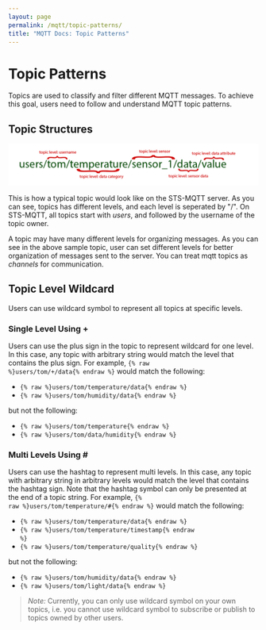 ```yaml
---
layout: page
permalink: /mqtt/topic-patterns/
title: "MQTT Docs: Topic Patterns"
---
```


# Topic Patterns

Topics are used to classify and filter different MQTT messages. To achieve this goal, users need to follow and understand MQTT topic patterns.

## Topic Structures

![MQTT topics](/assets/images/mqtt_client_topics.png)

This is how a typical topic would look like on the STS-MQTT server. As you can see, topics has different levels, and each level is seperated by "/". On STS-MQTT, all topics start with _users_, and followed by the username of the topic owner. 

A topic may have many different levels for organizing messages. As you can see in the above sample topic, user can set different levels for better organization of messages sent to the server. You can treat mqtt topics as _channels_ for communication.

## Topic Level Wildcard

Users can use wildcard symbol to represent all topics at specific levels. 

### Single Level Using +

Users can use the plus sign in the topic to represent wildcard for one level. In this case, any topic with arbitrary string would match the level that contains the plus sign. For example, <code>{% raw %}users/tom/+/data{% endraw %}</code> would match the following:

* <code>{% raw %}users/tom/temperature/data{% endraw %}</code>
* <code>{% raw %}users/tom/humidity/data{% endraw %}</code>

but not the following:

* <code>{% raw %}users/tom/temperature{% endraw %}</code>
* <code>{% raw %}users/tom/data/humidity{% endraw %}</code>

### Multi Levels Using \#

Users can use the hashtag to represent multi levels. In this case, any topic with arbitrary string in arbitrary levels would match the level that contains the hashtag sign. Note that the hashtag symbol can only be presented at the end of a topic string. For example, <code>{% raw %}users/tom/temperature/#{% endraw %}</code> would match the following:

* <code>{% raw %}users/tom/temperature/data{% endraw %}</code>
* <code>{% raw %}users/tom/temperature/timestamp{% endraw %}</code>
* <code>{% raw %}users/tom/temperature/quality{% endraw %}</code>

but not the following:

* <code>{% raw %}users/tom/humidity/data{% endraw %}</code>
* <code>{% raw %}users/tom/light/data{% endraw %}</code>

>*Note:* Currently, you can only use wildcard symbol on your own topics, i.e. you cannot use wildcard symbol to subscribe or publish to topics owned by other users.
